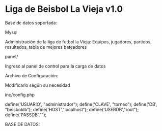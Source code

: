 Liga de Beisbol La Vieja v1.0
===================

Base de datos soportada:

Mysql

Administración de la liga de futbol la Vieja: Equipos, jugadores, partidos, resultados, tabla de mejores bateadores

panel/

Ingreso al panel de control para la carga de datos

Archivo de Configuración:

Modificarlo según su necesidad

inc/config.php

define('USUARIO', "administrador");
define('CLAVE', "torneo");
define('DB', "beisboldb");
define('HOST',"localhost");
define('USERDB',"root");
define('PASSDB',"");

BASE DE DATOS:





